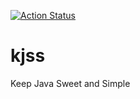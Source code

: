 [![Action Status](https://github.com/gwallet/kjss/workflows/all-tests/badge.svg)](https://github.com/gwallet/kjss/actions)

# kjss
Keep Java Sweet and Simple
